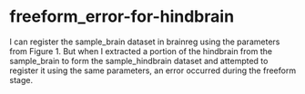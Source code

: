 # freeform_error-for-hindbrain
I can register the sample_brain dataset in brainreg using the parameters from Figure 1. But when I extracted a portion of the hindbrain from the sample_brain to form the sample_hindbrain dataset and attempted to register it using the same parameters, an error occurred during the freeform stage.   
